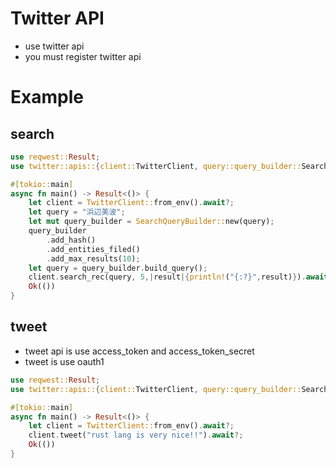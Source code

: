 # Twitter API

- use twitter api
- you must register twitter api

# Example

## search

```rust
use reqwest::Result;
use twitter::apis::{client::TwitterClient, query::query_builder::SearchQueryBuilder};

#[tokio::main]
async fn main() -> Result<()> {
    let client = TwitterClient::from_env().await?;
    let query = "浜辺美波";
    let mut query_builder = SearchQueryBuilder::new(query);
    query_builder
        .add_hash()
        .add_entities_filed()
        .add_max_results(10);
    let query = query_builder.build_query();
    client.search_rec(query, 5,|result|{println!("{:?}",result)}).await?;
    Ok(())
}
```

## tweet

- tweet api is use access_token and access_token_secret
- tweet is use oauth1

```rust
use reqwest::Result;
use twitter::apis::{client::TwitterClient, query::query_builder::SearchQueryBuilder};

#[tokio::main]
async fn main() -> Result<()> {
    let client = TwitterClient::from_env().await?;
    client.tweet("rust lang is very nice!!").await?;
    Ok(())
}
```

